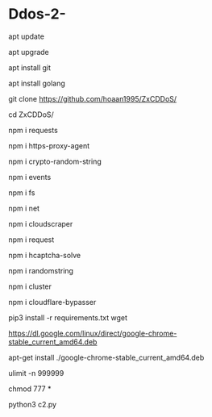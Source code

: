 # Ddos-2- 

apt update 

apt upgrade

apt install git

apt install golang

git clone https://github.com/hoaan1995/ZxCDDoS/

cd ZxCDDoS/

npm i requests

npm i https-proxy-agent

npm i crypto-random-string

npm i events

npm i fs

npm i net

npm i cloudscraper

npm i request

npm i hcaptcha-solve

npm i randomstring

npm i cluster

npm i cloudflare-bypasser

pip3 install -r requirements.txt
wget

https://dl.google.com/linux/direct/google-chrome-stable_current_amd64.deb

apt-get install ./google-chrome-stable_current_amd64.deb

ulimit -n 999999

chmod 777 *

python3 c2.py
